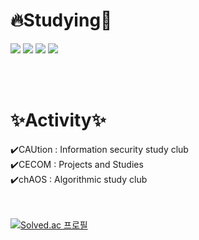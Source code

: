 # 🔥Studying📑
<img src="https://img.shields.io/badge/C-A8B9CC?style=flat&logo=C&logoColor=white"/>  <img src="https://img.shields.io/badge/Python-3776AB?style=flat&logo=Python&logoColor=white"/> <img src="https://img.shields.io/badge/React-61DAF?style=flat&logo=React&logoColor=white"/>  <img src="https://img.shields.io/badge/java-007396?style=for-the-badge&logo=java&logoColor=white">

<br/><br/>
# ✨Activity✨
✔️CAUtion : Information security study club
<br/>
✔️CECOM : Projects and Studies
<br/>
✔️chAOS : Algorithmic study club

<br/><br/>
[![Solved.ac
프로필](http://mazassumnida.wtf/api/v2/generate_badge?boj=jiww4)](https://solved.ac/jiww4)
